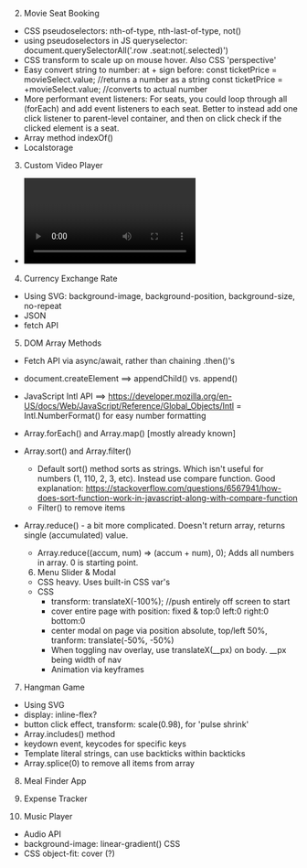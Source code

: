 2. Movie Seat Booking

- CSS pseudoselectors: nth-of-type, nth-last-of-type, not()
- using pseudoselectors in JS queryselector:
  document.querySelectorAll('.row .seat:not(.selected)')
- CSS transform to scale up on mouse hover. Also CSS 'perspective'
- Easy convert string to number: at + sign before:
  const ticketPrice = movieSelect.value; //returns a number as a string
  const ticketPrice = +movieSelect.value; //converts to actual number
- More performant event listeners: For seats, you could loop through all (forEach) and add event listeners to each seat. Better to instead add one click listener to parent-level container, and then on click check if the clicked element is a seat.
- Array method indexOf()
- Localstorage

3. Custom Video Player

- <video> tag and API, creating custom controls


4. Currency Exchange Rate

- Using SVG: background-image, background-position, background-size, no-repeat
- JSON
- fetch API

5. DOM Array Methods
- Fetch API via async/await, rather than chaining .then()'s
- document.createElement ==> appendChild() vs. append()
- JavaScript Intl API ==> https://developer.mozilla.org/en-US/docs/Web/JavaScript/Reference/Global_Objects/Intl
  = Intl.NumberFormat() for easy number formatting
- Array.forEach() and Array.map() [mostly already known]
- Array.sort() and Array.filter()
  - Default sort() method sorts as strings. Which isn't useful for numbers (1, 110, 2, 3, etc). Instead use compare function. Good explanation: https://stackoverflow.com/questions/6567941/how-does-sort-function-work-in-javascript-along-with-compare-function
  - Filter() to remove items
- Array.reduce() - a bit more complicated. Doesn't return array, returns single (accumulated) value.
  - Array.reduce((accum, num) => (accum + num), 0);
  Adds all numbers in array. 0 is starting point.

  6. Menu Slider & Modal
  - CSS heavy. Uses built-in CSS var's
  - CSS
    - transform: translateX(-100%); //push entirely off screen to start
    - cover entire page with position: fixed & top:0 left:0 right:0 bottom:0
    - center modal on page via position absolute, top/left 50%, tranform: translate(-50%, -50%)
    - When toggling nav overlay, use translateX(__px) on body. __px being width of nav
    - Animation via keyframes

7. Hangman Game

  - Using SVG
  - display: inline-flex?
  - button click effect, transform: scale(0.98), for 'pulse shrink'
  - Array.includes() method
  - keydown event, keycodes for specific keys
  - Template literal strings, can use backticks within backticks
  - Array.splice(0) to remove all items from array

  8. Meal Finder App
  9. Expense Tracker


10. Music Player
  - Audio API
  - background-image: linear-gradient() CSS
  - CSS object-fit: cover (?)